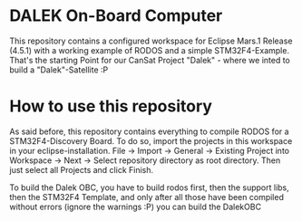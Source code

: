 # DALEK On-Board Computer

This repository contains a configured workspace for Eclipse Mars.1 Release (4.5.1) with a working example of RODOS and a simple STM32F4-Example.
That's the starting Point for our CanSat Project "Dalek" - where we inted to build a "Dalek"-Satellite :P

# How to use this repository
As said before, this repository contains everything to compile RODOS for a STM32F4-Discovery Board. To do so, import the projects in this workspace in your
eclipse-installation. File -> Import -> General -> Existing Project into Workspace -> Next -> Select repository directory as root directory.
Then just select all Projects and click Finish.

To build the Dalek OBC, you have to build rodos first, then the support libs, then the STM32F4 Template, and only after all those have been compiled without errors (ignore the warnings :P)
you can build the DalekOBC 
